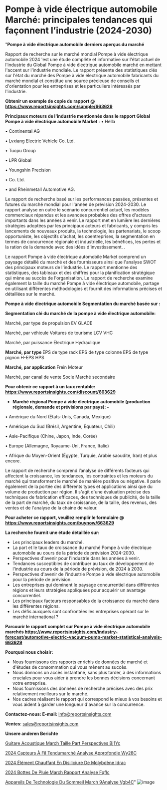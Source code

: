 # Pompe à vide électrique automobile Marché: principales tendances qui façonnent l’industrie (2024-2030)

"<strong>Pompe à vide électrique automobile derniers aperçus du marché</strong>

Rapport de recherche sur le marché mondial Pompe à vide électrique automobile 2024 'est une étude complète et informative sur l'état actuel de l'industrie du Global Pompe à vide électrique automobile marché en mettant l'accent sur l'industrie mondiale. Le rapport présente des statistiques clés sur l'état du marché des Pompe à vide électrique automobile fabricants du marché mondial et constitue une source précieuse de conseils et d'orientation pour les entreprises et les particuliers intéressés par l'industrie.

<strong>Obtenir un exemple de copie du rapport @ <a href=https://www.reportsinsights.com/sample/663629>https://www.reportsinsights.com/sample/663629</a></strong>

<strong>Principaux moteurs de l'industrie mentionnés dans le rapport Global Pompe à vide électrique automobile Market</strong> :
• Hella

• Continental AG

• Lvxiang Electric Vehicle Co. Ltd.

• Tuopu Group

• LPR Global

• Youngshin Precision

• Co. Ltd.

• and Rheinmetall Automotive AG.

Le rapport de recherche basé sur les performances passées, présentes et futures du marché mondial pour l'année de prévision 2024-2030. Le rapport analyse en outre le scénario concurrentiel actuel, les modèles commerciaux répandus et les avancées probables des offres d'acteurs importants dans les années à venir. Le rapport met en lumière les dernières stratégies adoptées par les principaux acteurs et fabricants, y compris les lancements de nouveaux produits, la technologie, les partenariats, le scoop opportuniste, les objectifs d'achat, les coentreprises, la segmentation en termes de concurrence régionale et industrielle, les bénéfices, les pertes et la ration de la demande avec des idées d'investissement. .

Le rapport Pompe à vide électrique automobile Market comprend un paysage détaillé du marché et des fournisseurs ainsi que l'analyse SWOT des principaux moteurs de l'industrie. Le rapport mentionne des statistiques, des tableaux et des chiffres pour la planification stratégique qui mène au succès de l'organisation. Le rapport de recherche examine également la taille du marché Pompe à vide électrique automobile, partage en utilisant différentes méthodologies et fournit des informations précises et détaillées sur le marché.

<strong>Pompe à vide électrique automobile Segmentation du marché basée sur :</strong>

<strong> Segmentation clé du marché de la pompe à vide électrique automobile: </strong>

Marché, par type de propulsion
EV
GLACE

Marché, par véhicule
Voitures de tourisme
LCV
VHC

Marché, par puissance
Électrique
Hydraulique

<strong> Marché, par type </strong>
EPS de type rack
EPS de type colonne
EPS de type pignon
H-EPS
HPS

<strong> Marché, par application </strong>
Frein
Moteur

Marché, par canal de vente
Socle
Marché secondaire

<strong>Pour obtenir ce rapport à un taux rentable: <a href=https://www.reportsinsights.com/discount/663629>https://www.reportsinsights.com/discount/663629</a></strong>
<ul>
  <li><strong>Marché régional Pompe à vide électrique automobile (production régionale, demande et prévisions par pays): -</strong></li>
</ul>
• Amérique du Nord (États-Unis, Canada, Mexique)

• Amérique du Sud (Brésil, Argentine, Equateur, Chili)

• Asie-Pacifique (Chine, Japon, Inde, Corée)

• Europe (Allemagne, Royaume-Uni, France, Italie)

• Afrique du Moyen-Orient (Égypte, Turquie, Arabie saoudite, Iran) et plus encore.

Le rapport de recherche comprend l’analyse de différents facteurs qui affectent la croissance, les tendances, les contraintes et les moteurs du marché qui transforment le marché de manière positive ou négative. Il parle également de la portée des différents types et applications ainsi que du volume de production par région. Il s'agit d'une évaluation précise des techniques de fabrication efficaces, des techniques de publicité, de la taille de la part de marché, du taux de croissance, de la taille, des revenus, des ventes et de l'analyse de la chaîne de valeur.

<strong>Pour acheter ce rapport, veuillez remplir le formulaire @   <a href=https://www.reportsinsights.com/buynow/663629>https://www.reportsinsights.com/buynow/663629</a></strong>

<strong>La recherche fournit une étude détaillée sur:</strong>
<ul>
  <li>Les principaux leaders du marché.</li>
  <li>La part et le taux de croissance du marché Pompe à vide électrique automobile au cours de la période de prévision 2024-2030.</li>
  <li>Perspectives d'avenir pour l'industrie dans les années à venir.</li>
  <li>Tendances susceptibles de contribuer au taux de développement de l'industrie au cours de la période de prévision, de 2024 à 2030.</li>
  <li>Perspectives d'avenir de l'industrie Pompe à vide électrique automobile pour la période de prévision.</li>
  <li>Les entreprises qui dominent le paysage concurrentiel dans différentes régions et leurs stratégies appliquées pour acquérir un avantage concurrentiel.</li>
  <li>Les principaux facteurs responsables de la croissance du marché dans les différentes régions.</li>
  <li>Les défis auxquels sont confrontées les entreprises opérant sur le marché international ?</li>
</ul>

<strong>Parcourir le rapport complet sur Pompe à vide électrique automobile marchés <a href=https://www.reportsinsights.com/industry-forecast/automotive-electric-vacuum-pump-market-statistical-analysis-663629>https://www.reportsinsights.com/industry-forecast/automotive-electric-vacuum-pump-market-statistical-analysis-663629</a></strong>

<strong>Pourquoi nous choisir:</strong>
<ul>
  <li>Nous fournissons des rapports enrichis de données de marché et d'études de consommation qui vous mènent au succès.</li>
  <li>Nous donnons un accès instantané, sans plus tarder, à des informations cruciales pour vous aider à prendre les bonnes décisions concernant votre entreprise.</li>
  <li>Nous fournissons des données de recherche précises avec des prix relativement meilleurs sur le marché.</li>
  <li>Nos cadres réalisent le rapport qui correspond le mieux à vos besoins et vous aident à garder une longueur d'avance sur la concurrence.</li>
</ul>
<strong>Contactez-nous:
</strong><strong>E-mail:</strong> <a href=mailto:info@reportsinsights.com>info@reportsinsights.com</a>

<strong>Ventes</strong>: <a href=mailto:sales@reportsinsights.com>sales@reportsinsights.com</a>

<strong>Unsere anderen Berichte</strong>

<a href=https://www.linkedin.com/pulse/guitare-acoustique-march%C3%A9-taille-part-perspectives-bj1yc/>Guitare Acoustique March Taille Part Perspectives Bj1Yc</a>

<a href=https://www.linkedin.com/pulse/2024-capteurs-à-fil-tendumarché-analyse-approfondie-wy28c/>2024 Capteurs À Fil Tendumarché Analyse Approfondie Wy28C</a>

<a href=https://www.linkedin.com/pulse/2024-élément-chauffant-en-disiliciure-de-molybdène-idrac/>2024 Élément Chauffant En Disiliciure De Molybdène Idrac</a>

<a href=https://www.linkedin.com/pulse/2024-bottes-de-pluie-march%C3%A9-rapport-analyse-fqflc/>2024 Bottes De Pluie March Rapport Analyse Fqflc</a>

<a href=https://www.linkedin.com/pulse/appareils-de-technologie-du-sommeil-march%C3%A9analyse-vgb4c/>Appareils De Technologie Du Sommeil March 9Analyse Vgb4C</a>"
![image](https://github.com/daminid12/RImarketdynamics/assets/158430485/01e85708-eb2b-49c0-8bca-c788d4a31a1f)
